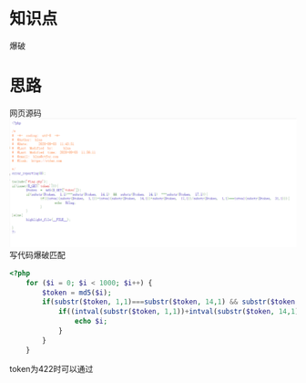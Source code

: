 # 知识点
爆破
# 思路
网页源码<br />![image.png](./images/20231018_0003275458.png)<br />写代码爆破匹配
```php
<?php
    for ($i = 0; $i < 1000; $i++) {
        $token = md5($i);
        if(substr($token, 1,1)===substr($token, 14,1) && substr($token, 14,1) ===substr($token, 17,1)){
            if((intval(substr($token, 1,1))+intval(substr($token, 14,1))+substr($token, 17,1))/substr($token, 1,1)===intval(substr($token, 31,1))){
                echo $i;
            }
        }
    }
```
token为422时可以通过

